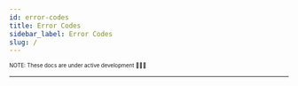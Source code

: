 ```yaml
---
id: error-codes
title: Error Codes
sidebar_label: Error Codes
slug: /
---
```


<sub><sup> NOTE: These docs are under active development 👷‍♀️👷 </sup></sub>

---